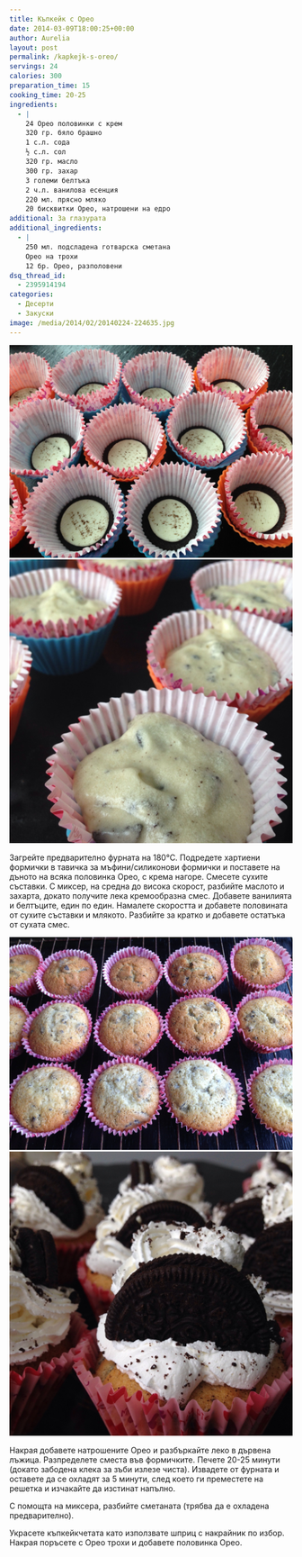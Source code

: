 ```yaml
---
title: Къпкейк с Орео
date: 2014-03-09T18:00:25+00:00
author: Aurelia
layout: post
permalink: /kapkejk-s-oreo/
servings: 24
calories: 300
preparation_time: 15
cooking_time: 20-25
ingredients:
  - |
    24 Орео половинки с крем
    320 гр. бяло брашно
    1 с.л. сода
    ½ с.л. сол
    320 гр. масло
    300 гр. захар
    3 големи белтъка
    2 ч.л. ванилова есенция
    220 мл. прясно мляко
    20 бисквитки Орео, натрошени на едро
additional: За глазурата
additional_ingredients:
  - |
    250 мл. подсладена готварска сметана
    Орео на трохи
    12 бр. Орео, разполовени
dsq_thread_id:
  - 2395914194
categories:
  - Десерти
  - Закуски
image: /media/2014/02/20140224-224635.jpg
---
```

<img src="/media/2014/02/2014-02-23-10.57.34.jpg" class="alignleft" />

<img src="/media/2014/03/20140309-192326.jpg" class="alignright" />
  
Загрейте предварително фурната на 180°С. Подредете хартиени формички в тавичка за мъфини/силиконови формички и поставете на дъното на всяка половинка Орео, с крема нагоре. Смесете сухите съставки. С миксер, на средна до висока скорост, разбийте маслото и захарта, докато получите лека кремообразна смес. Добавете ванилията и белтъците, един по един. Намалете скоростта и добавете половината от сухите съставки и млякото. Разбийте за кратко и добавете остатъка от сухата смес.
  
<img src="/media/2014/02/2014-02-23-12.08.57-2.jpg" class="alignleft" />

<img src="/media/2014/03/20140309-192439.jpg" class="alignright" />
  
Накрая добавете натрошените Орео и разбъркайте леко в дървена лъжица. Разпределете сместа във формичките. Печете 20-25 минути (докато забодена клека за зъби излезе чиста). Извадете от фурната и оставете да се охладят за 5 минути, след което ги преместете на решетка и изчакайте да изстинат напълно.
  
С помощта на миксера, разбийте сметаната (трябва да е охладена предварително).
  
Украсете къпкейкчетата като използвате шприц с накрайник по избор. Накрая поръсете с Орео трохи и добавете половинка Орео.